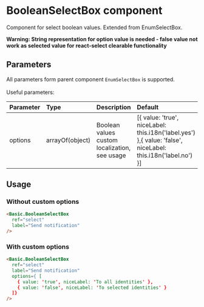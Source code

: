 # BooleanSelectBox component

Component for select boolean values. Extended from EnumSelectBox.

**Warning: String representation for option value is needed - false value not work as selected value for react-select clearable functionality**

## Parameters

All parameters form parent component ``EnumSelectBox`` is supported.
<br><br>Useful parameters:

| Parameter | Type | Description | Default  |
| --- | :--- | :--- | :--- |
| options | arrayOf(object) | Boolean values custom localization, see usage | [{ value: 'true', niceLabel: this.i18n('label.yes') },{ value: 'false', niceLabel: this.i18n('label.no') }] |



## Usage
### Without custom options
```html
<Basic.BooleanSelectBox
  ref="select"
  label="Send notification"
/>

```
### With custom options
```html
<Basic.BooleanSelectBox
  ref="select"
  label="Send notification"
  options={ [
    { value: 'true', niceLabel: 'To all identities' },
    { value: 'false', niceLabel: 'To selected identities' }
  ]}
/>

```

